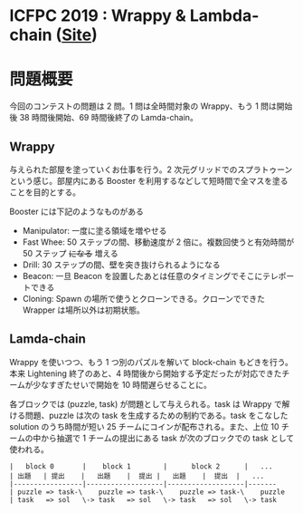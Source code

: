# ICFPC 2019 : Wrappy & Lambda-chain ([Site](https://icfpcontest2019.github.io/))

# 問題概要

今回のコンテストの問題は 2 問。1 問は全時間対象の Wrappy、もう 1 問は開始後 38 時間後開始、69 時間後終了の Lamda-chain。

## Wrappy

与えられた部屋を塗っていくお仕事を行う。2 次元グリッドでのスプラトゥーンという感じ。部屋内にある Booster を利用するなどして短時間で全マスを塗ることを目的とする。

Booster には下記のようなものがある

- Manipulator: 一度に塗る領域を増やせる
- Fast Whee: 50 ステップの間、移動速度が 2 倍に。複数回使うと有効時間が 50 ステップ ~~になる~~ 増える
- Drill: 30 ステップの間、壁を突き抜けられるようになる
- Beacon: 一旦 Beacon を設置したあとは任意のタイミングでそこにテレポートできる
- Cloning: Spawn の場所で使うとクローンできる。クローンでできた Wrapper は場所以外は初期状態。


## Lamda-chain

Wrappy を使いつつ、もう 1 つ別のパズルを解いて block-chain もどきを行う。本来 Lightening 終了のあと、4 時間後から開始する予定だったが対応できたチームが少なすぎたせいで開始を 10 時間遅らせることに。

各ブロックでは (puzzle, task) が問題として与えられる。task は Wrappy で解ける問題、puzzle は次の task を生成するための制約である。task をこなした solution のうち時間が短い 25 チームにコインが配布される。また、上位 10 チームの中から抽選で 1 チームの提出にある task が次のブロックでの task として使われる。

```
|   block 0       |    block 1        |      block 2      |   ...
| 出題   | 提出    |   出題    |  提出 |   出題    |  提出  |   ...
|-----------------|-------------------|-------------------|-------
| puzzle => task-\    puzzle => task-\    puzzle => task-\    puzzle
| task   => sol   \-> task   => sol   \-> task   => sol   \-> task
```

